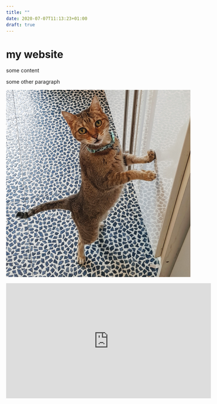```yaml
---
title: ""
date: 2020-07-07T11:13:23+01:00
draft: true
---
```


# my website

some content

some other paragraph

![tina](tina.jpg)

<iframe width="560" height="315" src="https://www.youtube.com/embed/EQ-xYp4IJsk" frameborder="0" allow="accelerometer; autoplay; encrypted-media; gyroscope; picture-in-picture" allowfullscreen></iframe>